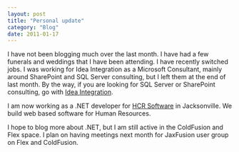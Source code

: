 ```yaml
---
layout: post
title: "Personal update"
category: "Blog"
date: 2011-01-17
---
```



I have not been blogging much over the last month. I have had a few funerals and weddings that I have been attending. I have recently switched jobs. I was working for Idea Integration as a Microsoft Consultant, mainly around SharePoint and SQL Server consulting, but I left them at the end of last month. By the way, if you are looking for SQL Server or SharePoint consulting, go with [Idea Integration](http://www.idea.com).

I am now working as a .NET developer for [HCR Software](http://www.hcrss.com) in Jacksonville. We build web based software for Human Resources.

I hope to blog more about .NET, but I am still active in the ColdFusion and Flex space. I plan on having meetings next month for JaxFusion user group on Flex and ColdFusion.